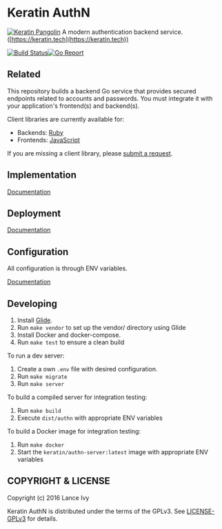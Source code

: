 # Keratin AuthN

[![Keratin Pangolin](https://keratin.tech/pangolin-logo-dark.gif)](https://keratin.tech)
A modern authentication backend service. ([https://keratin.tech](https://keratin.tech))

[![Build Status](https://travis-ci.org/keratin/authn-server.svg?branch=master)](https://travis-ci.org/keratin/authn-server)[![Go Report](https://goreportcard.com/badge/github.com/keratin/authn-server)](https://goreportcard.com/report/github.com/keratin/authn-server)

## Related

This repository builds a backend Go service that provides secured endpoints related to accounts and passwords. You must integrate it with your application's frontend(s) and backend(s).

Client libraries are currently available for:

* Backends: [Ruby](https://github.com/keratin/authn-rb)
* Frontends: [JavaScript](https://github.com/keratin/authn-js)

If you are missing a client library, please [submit a request](https://github.com/keratin/authn-server/issues).

## Implementation

[Documentation](https://github.com/keratin/authn-server/docs/README.md)

## Deployment

[Documentation](https://github.com/keratin/authn-server/docs/README.md)

## Configuration

All configuration is through ENV variables.

[Documentation](https://github.com/keratin/authn-server/docs/config.md)

## Developing

1. Install [Glide](https://github.com/Masterminds/glide#install).
2. Run `make vendor` to set up the vendor/ directory using Glide
3. Install Docker and docker-compose.
4. Run `make test` to ensure a clean build

To run a dev server:

1. Create a own `.env` file with desired configuration.
2. Run `make migrate`
3. Run `make server`

To build a compiled server for integration testing:

1. Run `make build`
2. Execute `dist/authn` with appropriate ENV variables

To build a Docker image for integration testing:

1. Run `make docker`
2. Start the `keratin/authn-server:latest` image with appropriate ENV variables

## COPYRIGHT & LICENSE

Copyright (c) 2016 Lance Ivy

Keratin AuthN is distributed under the terms of the GPLv3. See [LICENSE-GPLv3](LICENSE-GPLv3) for details.
